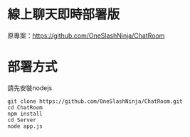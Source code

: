 # 線上聊天即時部署版

原專案：https://github.com/OneSlashNinja/ChatRoom

# 部署方式

請先安裝nodejs

```
git clone https://github.com/OneSlashNinja/ChatRoom.git
cd ChatRoom
npm install
cd Server
node app.js
```
